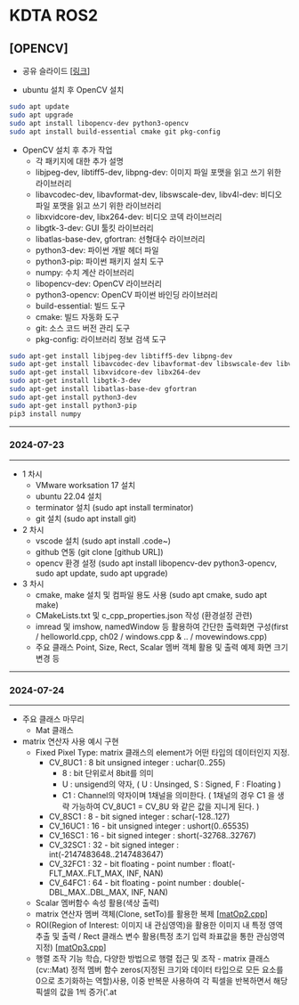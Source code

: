 # KDTA ROS2
## [OPENCV]

- 공유 슬라이드 [[링크](https://docs.google.com/presentation/d/1453nx14DVMk0nBLW7jpt0g6x7a7z2wuNaJKmcVQi4rw/edit?usp=sharing)]

- ubuntu 설치 후 OpenCV 설치

```bash
sudo apt update 
sudo apt upgrade
sudo apt install libopencv-dev python3-opencv
sudo apt install build-essential cmake git pkg-config
```

- OpenCV 설치 후 추가 작업
  - 각 패키지에 대한 추가 설명
  - libjpeg-dev, libtiff5-dev, libpng-dev: 이미지 파일 포맷을 읽고 쓰기 위한 라이브러리
  - libavcodec-dev, libavformat-dev, libswscale-dev, libv4l-dev: 비디오 파일 포맷을 읽고 쓰기 위한 라이브러리
  - libxvidcore-dev, libx264-dev: 비디오 코덱 라이브러리
  - libgtk-3-dev: GUI 툴킷 라이브러리
  - libatlas-base-dev, gfortran: 선형대수 라이브러리
  - python3-dev: 파이썬 개발 헤더 파일
  - python3-pip: 파이썬 패키지 설치 도구
  - numpy: 수치 계산 라이브러리
  - libopencv-dev: OpenCV 라이브러리
  - python3-opencv: OpenCV 파이썬 바인딩 라이브러리
  - build-essential: 빌드 도구
  - cmake: 빌드 자동화 도구
  - git: 소스 코드 버전 관리 도구
  - pkg-config: 라이브러리 정보 검색 도구

```bash
sudo apt-get install libjpeg-dev libtiff5-dev libpng-dev
sudo apt-get install libavcodec-dev libavformat-dev libswscale-dev libv4l-dev
sudo apt-get install libxvidcore-dev libx264-dev
sudo apt-get install libgtk-3-dev
sudo apt-get install libatlas-base-dev gfortran
sudo apt-get install python3-dev
sudo apt-get install python3-pip
pip3 install numpy
```

---

### 2024-07-23

---

- 1 차시
  - VMware worksation 17 설치
  - ubuntu 22.04 설치
  - terminator 설치 (sudo apt install terminator)
  - git 설치 (sudo apt install git)
- 2 차시
  - vscode 설치 (sudo apt install .code~)
  - github 연동 (git clone [github URL])
  - opencv 환경 설정 (sudo apt install libopencv-dev python3-opencv, sudo apt update, sudo apt upgrade)
- 3 차시
  - cmake, make 설치 및 컴파일 용도 사용 (sudo apt cmake, sudo apt make)
  - CMakeLists.txt 및 c_cpp_properties.json 작성 (환경설정 관련)
  - imread 및 imshow, namedWindow 등 활용하여 간단한 출력화면 구성(first / helloworld.cpp, ch02 / windows.cpp & .. / movewindows.cpp)
  - 주요 클래스 Point, Size, Rect, Scalar 멤버 객체 활용 및 출력 예제 화면 크기 변경 등

---

### 2024-07-24

---

- 주요 클래스 마무리
  - Mat 클래스
- matrix 연산자 사용 예시 구현
  - Fixed Pixel Type: matrix 클래스의 element가 어떤 타입의 데이터인지 지정.
    - CV_8UC1 : 8 bit unsigned integer : uchar(0..255)
      - 8 : bit 단위로서 8bit를 의미
      - U : unsigend의 약자, ( U : Unsinged, S : Signed, F : Floating )
      - C1 : Channel의 약자이며 1채널을 의미한다. ( 1채널의 경우 C1 을 생략 가능하여 CV_8UC1 = CV_8U 와 같은 값을 지니게 된다. )
    - CV_8SC1 : 8 - bit signed integer : schar(-128..127)
    - CV_16UC1 : 16 - bit unsigned integer : ushort(0..65535)
    - CV_16SC1 : 16 - bit signed integer : short(-32768..32767)
    - CV_32SC1 : 32 - bit signed integer : int(-2147483648..2147483647)
    - CV_32FC1 : 32 - bit floating - point number : float(-FLT_MAX..FLT_MAX, INF, NAN)
    - CV_64FC1 : 64 - bit floating - point number : double(-DBL_MAX..DBL_MAX, INF, NAN)
  - Scalar 멤버함수 속성 활용(색상 출력)
  - matrix 연산자 멤버 객체(Clone, setTo)를 활용한 복제 [[matOp2.cpp](https://github.com/top-to-toe/KDTA_ROS2/blob/main/opencv/ch03/matOp2.cpp)]
  - ROI(Region of Interest: 이미지 내 관심영역)을 활용한 이미지 내 특정 영역 추출 및 출력 / Rect 클래스 변수 활용(특정 초기 입력 좌표값을 통한 관심영역 지정)
    [[matOp3.cpp](https://github.com/top-to-toe/KDTA_ROS2/blob/main/opencv/ch03/matOp3.cpp)]
  - 행렬 조작 기능 학습, 다양한 방법으로 행렬 접근 및 조작 - matrix 클래스(cv::Mat) 정적 멤버 함수 zeros(지정된 크기와 데이터 타입으로 모든 요소를 0으로 초기화하는 역할)사용, 이중 반복문 사용하여 각 픽셀을 반복하면서 해당 픽셀의 값을 1씩 증가('.at<Template>' method를 사용하여 요소에 접근, point 및 iteraotr 각각 활용)
    [[matOp4.cpp](https://github.com/top-to-toe/KDTA_ROS2/blob/main/opencv/ch03/matOp4.cpp)]
  - 외부 저장 공간에 데이터 저장 및 출력 [[matOp5.cpp](https://github.com/top-to-toe/KDTA_ROS2/blob/main/opencv/ch03/matOp5.cpp)]
  - 벡터(Vec3b 사용) 및 스칼라(Scalar) 행렬 객체를 활용한 색상 출력 [[vecOp.cpp](https://github.com/top-to-toe/KDTA_ROS2/blob/main/opencv/ch03/vecOp.cpp)]


---
#### chapter 04

- VideoCapture / VideoWriter 클래스
  - 비디오 캡쳐 및 파일 저장
  - 디바이스의 카메라를 통한 비디오 영상 출력 / videoWriter 클래스 객체를 활용하여 동영상 파일 생성 [[video.cpp](https://github.com/top-to-toe/KDTA_ROS2/blob/main/opencv/ch04/video.cpp)]  
    (실습 노트북의 내장 카메라 접근 이슈로 인해 저장된 동영상을 출력)
  - line 그리기 [[line.cpp](https://github.com/top-to-toe/KDTA_ROS2/blob/main/opencv/ch04/line.cpp)]
  - rectangle [[rectangleTest.cpp](https://github.com/top-to-toe/KDTA_ROS2/blob/main/opencv/ch04/rectangleTest.cpp)]
  - circle, ellipse, polylines, fillPoly
  - putText [[drawText.cpp](https://github.com/top-to-toe/KDTA_ROS2/blob/main/opencv/ch04/drawText.cpp)]
  - keyboard 이벤트 처리
    [[keyboard.cpp](https://github.com/top-to-toe/KDTA_ROS2/blob/main/opencv/ch04/keyboard.cpp)]
    [[keyboard2.cpp](https://github.com/top-to-toe/KDTA_ROS2/blob/main/opencv/ch04/keyboard2.cpp)]

---

### 2024-07-25

---

- 1 차시
  - mouse 기능 동작에 따른 관련 이벤트 표현(callback 함수 작성) [[mouseTest.cpp](https://github.com/top-to-toe/KDTA_ROS2/blob/main/opencv/ch04/mouseTest.cpp)]
- 2 차시  
  - trackBar 조작 기능 구현 [[trackBarTest.cpp](https://github.com/top-to-toe/KDTA_ROS2/blob/main/opencv/ch04/trackBarTest.cpp)] / [[trackBarTest2.cpp](https://github.com/top-to-toe/KDTA_ROS2/blob/main/opencv/ch04/trackBarTest2.cpp)]
  - 이미지 합성 [[maskSetTo.cpp](https://github.com/top-to-toe/KDTA_ROS2/blob/main/opencv/ch04/maskSetTo.cpp)]
    - setTo함수로 합성될 이미지에 대해 색상 변경
    - copyTo함수로 합성
    - Masking 되어있는 이미지에 대해 읽어올때(imread()) 속성값으로 인자에 IMREAD_GRAYSCALE를 기재
- 3 차시
  - 파일스토리지 사용법
    - file 저장 [[fileStorageTest.cpp](https://github.com/top-to-toe/KDTA_ROS2/blob/main/opencv/ch04/filestorageTest.cpp)]
    - FileStorage 클래스 객체의 open함수로 저장될 위치 및 FileStorage::WRITE 속성을 통해 저장에 대해 명시
    - 저장된 파일 내용 불러오기 [[fileStorageReadTest.cpp](https://github.com/top-to-toe/KDTA_ROS2/blob/main/opencv/ch04/fileStorageReadTest.cpp)]
    - FileStorage::READ로 저장된 파일을 불러옴에 대해 명시
  - 마스크 연산
- 4 차시
  - chapter 마무리 종합 과제 수행 [[mouseRGBPoint_myself.cpp](https://github.com/top-to-toe/KDTA_ROS2/blob/main/opencv/ch04/mouseRGBPoint_myself.cpp)] - 마우스 따라 다니는 사각형
    1. TickMeter 객체 사용: TickMeter를 이용하여 tm1과 tm2를 선언하고 시작(tm1.start(), tm2.start()) 및 종료(tm1.stop(), tm2.stop()) 시간을 측정합니다. 이는 FPS 측정과 최적화를 위한 핵심 요소입니다.
    2. 이미지 처리 및 출력: imshow() 함수를 이용하여 img_display 이미지를 출력하고, ESC 키 입력 시 프로그램을 종료합니다. 또한, 현재 마우스 위치에 따라 사각형을 그립니다.
    3. FPS 관리 및 대기 시간 계산: tm1.getFPS()를 이용하여 현재 FPS를 계산하고, 목표 FPS보다 높으면 추가적인 슬립을 통해 CPU 소비를 조정합니다.
    4. 마우스 이벤트 처리: onMouse() 함수를 이용하여 마우스 이벤트를 처리하고, 왼쪽 마우스 클릭 시 클릭한 픽셀의 RGB 값을 출력하고 rgbValues 벡터에 저장합니다.
    5. 파일 저장: 마지막으로, ESC 키 입력 시 rgbValues에 저장된 RGB 값을 JSON 파일로 저장합니다.
  
  - 강사님 구현 코드 [[mouseRGBPoint.cpp](https://github.com/top-to-toe/KDTA_ROS2/blob/main/opencv/ch04/mouseRGBPoint.cpp)]

#### chapter 05
- 명암비 조절 [[brightness.cpp](https://github.com/top-to-toe/KDTA_ROS2/blob/main/opencv/ch05/brightness.cpp)]
  - cvtColor 함수를 사용하여 변환.
- 히스토그램 분석 [[histogram.cpp](https://github.com/top-to-toe/KDTA_ROS2/blob/main/opencv/ch05/histogram.cpp)]
  - 영상의 밝기 또는 색상 분포를 시각적으로 나타내는 도구.
    히스토그램은 영상 내 각 픽셀 값의 빈도를 나타내는 그래프이며, 픽셀 값의 범위를 구간으로 나누어 각 구간에 속하는 픽셀의 수를 히스토그램의 세로축 값으로 표시함.
  - calcHist() 함수를 사용하여 영상의 히스토그램을 계산.
- 히스토그램 평활화(histogram equalization) [[histogramEqualization.cpp](https://github.com/top-to-toe/KDTA_ROS2/blob/main/opencv/ch05/histogramEqualization.cpp)]
  - 영상의 대비를 개선하기 위해 사용, 영상의 히스토그램을 조정하여 전체적인 밝기 분포를 균일하게 함.

#### chapter 06
- 이미지 / 영상 논리 연산 [[logical.cpp](https://github.com/top-to-toe/KDTA_ROS2/blob/main/opencv/ch06/logical.cpp)]
  - bitwise 논리식 함수를 활용하여 연산 결과물 출력

#### chapter 07
- 필터링
  - 커널(윈도우): Mat 사용. 작은 크기. 홀수만 사용.  
    Convolution(회선)

---

### 2024-07-26

---

#### chapter 08 (영상의 기하학적 변환)
- 1차시
  - affine transformation [[affine.cpp](https://github.com/top-to-toe/KDTA_ROS2/blob/main/opencv/ch08/affine.cpp)]
- 2차시
  - warpaffine
  - affineRotation [[affineRotation.cpp](https://github.com/top-to-toe/KDTA_ROS2/blob/main/opencv/ch08/affineRotation.cpp)] - 트랙바 연결 예제 작성
- 3차시
  - 투시변환 [[perspectiveTransform.cpp](https://github.com/top-to-toe/KDTA_ROS2/blob/main/opencv/ch08/perspectiveTransform.cpp)]
    - 카드 예제에서 거리 및 각도 측정 코드 추가 [[perspectiveCard.cpp](https://github.com/top-to-toe/KDTA_ROS2/blob/main/opencv/ch08/perspectiveCard.cpp)]
	
#### chapter 09
- edge
  - 캐니 엣지 검출 [[canny.cpp](https://github.com/top-to-toe/KDTA_ROS2/blob/main/opencv/ch09/canny.cpp)]
- 허프 변환 [[houghline.cpp](https://github.com/top-to-toe/KDTA_ROS2/blob/main/opencv/ch09/houghline.cpp)] / [[houghlineP.cpp](https://github.com/top-to-toe/KDTA_ROS2/blob/main/opencv/ch09/houghlineP.cpp)]

#### chapter 10
- Color 영상 처리
  - 색 공간 변환
    - color [[color.cpp](https://github.com/top-to-toe/KDTA_ROS2/blob/main/opencv/ch10/color.cpp)]
	- inRange [[inRange.cpp](https://github.com/top-to-toe/KDTA_ROS2/blob/main/opencv/ch10/inRange.cpp)]
	- split & merge [[splitmerge.cpp](https://github.com/top-to-toe/KDTA_ROS2/blob/main/opencv/ch10/splitmerge.cpp)]

#### chapter 11
- 영상의 이진화(Binarization)
  - threshold 함수 [[threshold.cpp](https://github.com/top-to-toe/KDTA_ROS2/blob/main/opencv/ch11/threshold.cpp)]
    - src: 입력 이미지. 이 이미지의 각 픽셀에 대해 임계값 처리가 수행됩니다.
    - dst: 출력 이미지. 임계값 처리된 결과가 저장됩니다.
    - thresh: 임계값. 이 값보다 큰 픽셀은 maxval로 설정되고, 그렇지 않은 픽셀은 0으로 설정됩니다.
    - maxval: 임계값을 초과하는 픽셀에 할당된 값입니다.
    - type: 임계값 처리 유형을 지정하는 정수입니다. OpenCV는 다양한 임계값 처리 유형을 제공합니다. 예를 들어, THRESH_BINARY는 기본적인 이진 임계값 처리를, THRESH_BINARY_INV는 이진 임계값 처리의 반전 버전을 나타냅니다.
- 적응형 이진화
  - adaptiveThreshold 함수[[adaptiveThreshold.cpp](https://github.com/top-to-toe/KDTA_ROS2/blob/main/opencv/ch11/adaptiveThreshold.cpp)]
    - src: 입력 이미지. 이 이미지의 각 픽셀에 대해 적응형 임계값 처리가 수행됩니다.
	- dst: 출력 이미지. 적응형 임계값 처리된 결과가 저장됩니다.
	- maxValue: 임계값을 초과하는 픽셀에 할당된 값입니다.
	- adaptiveMethod: 적응형 임계값 결정 방법을 지정하는 정수입니다. OpenCV는 ADAPTIVE_THRESH_MEAN_C와 ADAPTIVE_THRESH_GAUSSIAN_C 두 가지 방법을 제공합니다.
	- thresholdType: 임계값 처리 유형을 지정하는 정수입니다. OpenCV는 THRESH_BINARY와 THRESH_BINARY_INV 두 가지 유형을 제공합니다.
	- blockSize: 임계값을 계산하는 데 사용되는 이웃 영역의 크기입니다. 이 값은 홀수여야 합니다.
	- C: 계산된 평균 또는 가중 평균에서 뺄 상수입니다. 일반적으로 이 값은 양수지만, 0 또는 음수일 수도 있습니다.
- 이진 영상의 침식과 팽창
  - 모폴로지 (Morphology) - [[morphologyEx.cpp](https://github.com/top-to-toe/KDTA_ROS2/blob/main/opencv/ch11/morphologyEx.cpp)]
    - 영상을 형태학적인 측면으로 접근하는 것
    - 구조 요소(structuring element)는 모폴로지 연산의 결과를 결정하는 커널, 마스크, 윈도우
	- src: 입력 이미지. 이 이미지에 대해 팽창 연산이 수행됩니다.
	- dst: 출력 이미지. 팽창 연산된 결과가 저장됩니다.
	- kernel: 팽창 연산에 사용되는 구조 요소입니다. 이 요소는 팽창의 정도와 모양을 결정합니다.
	- anchor: 구조 요소의 앵커 포인트입니다. 기본값은 구조 요소의 중심입니다.
	- iterations: 팽창 연산이 적용되는 횟수입니다. 이 값이 클수록 이미지는 더욱 팽창됩니다.
	- borderType: 픽셀 외삽법을 지정하는 정수입니다. OpenCV는 다양한 외삽법을 제공합니다.
	- borderValue: 상수 경계의 경우의 경계 값입니다.
	
#### chapter 13
- cascade
- HogDescriptor


---

## 2024-07-30

---

## [ROS2]

- ROS2 시작
- ROS2 개념
  - 노드
  - 토픽
  - 메시지
  - 런처
  - 노드 통신
  - 노드 실행
- ROS2 설치
  - ROS2 humble 설치
  - ros2 humble documentation debian installation
  - 환경 설정 파일
    - .bashrc
      - source /opt/ros/humble/setup.bash
      - source ~/xxx_ws/install/local_setup.bash
      - 여러가지 alias 설정
      - export ROS_DOMAIN_ID 설정
- 패키지 작성
  - kdta_ws
    - simple_pkg_cpp
      - xml 수정
      - CMakeLists.txt 수정
      - 노드 추가
        - helloword.cpp : 기본 main 코드
        - helloOpenCV.cpp : OpenCV 사용 코드(외부 라이브러리 적용)
        - hellow_publisher : Node 및 spin timer 적용
        - hellow_publisher_class : Node 상속 클래스 적용

---

## 2024-07-31

---

- 복습
- 패키지 작성 (이어서)
  - kdta_ROS2_workspace
    - simple_pkg_cpp 패키지
      - 노드 추가
        - hellow_publisher_class2 : 분할컴파일 (해더, 메인, CPP)
        - hellow_subscriber : subscriber 노드
        - time_publisher_class : timer 노드
        - time_subscriber : timer subscriber 노드
    - move_t_sim 패키지
      - 노드 추가
        - moveTurtleSim.cpp : 터틀심 이동 노드( turtle1, turtle2 동시 이동)
- 최종 실습(Topic) [[ROS2/src/msg](https://github.com/top-to-toe/KDTA_ROS2/tree/main/ROS2/src/msg)] - 과제 구현 완료
  - 5개 노드 3개 Topic 사용
    - 노드 : mpub, msub, msub2, tpub, mtsub
    - Topic :
      - /message1: String ( mpub -> msub, mtsub )
      - /message2: String ( mpub -> msub2 )
      - /time: Header ( tpub -> mtsub )
  - 강사님 구현코드 [[topic_final](https://github.com/freshmea/kdta_ROS2/tree/main/topic_final)]
